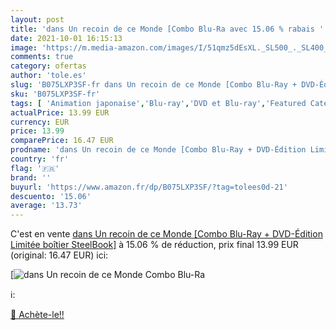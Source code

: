 ```yaml
---
layout: post
title: 'dans Un recoin de ce Monde [Combo Blu-Ra avec 15.06 % rabais '
date: 2021-10-01 16:15:13
image: 'https://m.media-amazon.com/images/I/51qmz5dEsXL._SL500_._SL400_.jpg'
comments: true
category: ofertas
author: 'tole.es'
slug: 'B075LXP3SF-fr dans Un recoin de ce Monde [Combo Blu-Ray + DVD-Édition...'
sku: 'B075LXP3SF-fr'
tags: [ 'Animation japonaise','Blu-ray','DVD et Blu-ray','Featured Categories','Films','Guerre','Histoire', ]
actualPrice: 13.99 EUR
currency: EUR
price: 13.99
comparePrice: 16.47 EUR
prodname: 'dans Un recoin de ce Monde [Combo Blu-Ray + DVD-Édition Limitée boîtier SteelBook]'
country: 'fr'
flag: '🇫🇷'
brand: ''
buyurl: 'https://www.amazon.fr/dp/B075LXP3SF/?tag=tolees0d-21'
descuento: '15.06'
average: '13.73'
---
```


C'est en vente [dans Un recoin de ce Monde [Combo Blu-Ray + DVD-Édition Limitée boîtier SteelBook]](https://www.amazon.fr/dp/B075LXP3SF/?tag=tolees0d-21)  à  15.06 % de réduction, prix final  13.99 EUR (original: 16.47 EUR) ici:

[![dans Un recoin de ce Monde [Combo Blu-Ra](https://m.media-amazon.com/images/I/51qmz5dEsXL._SL500_._SL400_.jpg)](https://www.amazon.fr/dp/B075LXP3SF/?tag=tolees0d-21)

ℹ️:


[🛒 Achète-le!!](https://www.amazon.fr/dp/B075LXP3SF/?tag=tolees0d-21)
